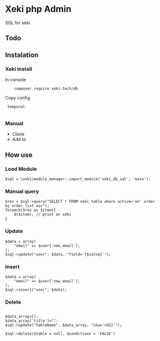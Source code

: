 # Xeki php Admin
SQL for xeki 

## Todo 

## Instalation

### Xeki install
In console 
```
    composer require xeki-tech/db
```
Copy config 

```
 temporal 
 
```


### Manual 
+ Clone 
+ Add to 

## How use
### Load Module
```
$sql = \xeki\module_manager::import_module('xeki_db_sql', 'main');

```

### Manual query
```
$res = $sql->query("SELECT * FROM xeki_table where active='on' order by order_list asc");
foreach($res as $item){
    d($item); // print on xeki
}
```

### Update
```
$data = array(
    "email" => $user['new_email'],
);
$sql->update("user", $data, "field='{$value}'");
```
### Insert

```
$data = array(
    "email" => $user['new_email'],
);
$sql->insert("user", $data);

```

### Delete
```

$data_array=[];
$data_array['title']="":
$sql->update("tableName", $data_array, "sku='cd22'");

$sql->delete($table = null, $conditions = 'FALSE')

```
